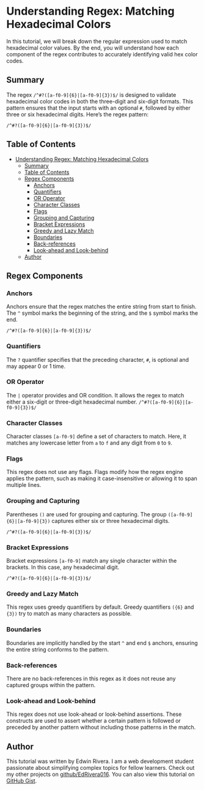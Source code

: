 # Understanding Regex: Matching Hexadecimal Colors

In this tutorial, we will break down the regular expression used to match hexadecimal color values. By the end, you will understand how each component of the regex contributes to accurately identifying valid hex color codes.

## Summary

The regex `/^#?([a-f0-9]{6}|[a-f0-9]{3})$/` is designed to validate hexadecimal color codes in both the three-digit and six-digit formats. This pattern ensures that the input starts with an optional `#`, followed by either three or six hexadecimal digits. Here’s the regex pattern:

`/^#?([a-f0-9]{6}|[a-f0-9]{3})$/`

## Table of Contents

- [Understanding Regex: Matching Hexadecimal Colors](#understanding-regex-matching-hexadecimal-colors)
  - [Summary](#summary)
  - [Table of Contents](#table-of-contents)
  - [Regex Components](#regex-components)
    - [Anchors](#anchors)
    - [Quantifiers](#quantifiers)
    - [OR Operator](#or-operator)
    - [Character Classes](#character-classes)
    - [Flags](#flags)
    - [Grouping and Capturing](#grouping-and-capturing)
    - [Bracket Expressions](#bracket-expressions)
    - [Greedy and Lazy Match](#greedy-and-lazy-match)
    - [Boundaries](#boundaries)
    - [Back-references](#back-references)
    - [Look-ahead and Look-behind](#look-ahead-and-look-behind)
  - [Author](#author)

## Regex Components

### Anchors
Anchors ensure that the regex matches the entire string from start to finish. The `^` symbol marks the beginning of the string, and the `$` symbol marks the end.

`/^#?([a-f0-9]{6}|[a-f0-9]{3})$/`

### Quantifiers
The `?` quantifier specifies that the preceding character, `#`, is optional and may appear 0 or 1 time.

### OR Operator
The `|` operator provides and OR condition. It allows the regex to match either a six-digit or three-digit hexadecimal number.
`/^#?([a-f0-9]{6}|[a-f0-9]{3})$/`

### Character Classes
Character classes `[a-f0-9]` define a set of characters to match. Here, it matches any lowercase letter from `a` to `f` and any digit from `0` to `9`.

### Flags
This regex does not use any flags. Flags modify how the regex engine applies the pattern, such as making it case-insensitive or allowing it to span multiple lines.

### Grouping and Capturing
Parentheses `()` are used for grouping and capturing. The group `([a-f0-9]{6}|[a-f0-9]{3})` captures either six or three hexadecimal digits.

`/^#?([a-f0-9]{6}|[a-f0-9]{3})$/`

### Bracket Expressions
Bracket expressions `[a-f0-9]` match any single character within the brackets. In this case, any hexadecimal digit.

`/^#?([a-f0-9]{6}|[a-f0-9]{3})$/`

### Greedy and Lazy Match
This regex uses greedy quantifiers by default. Greedy quantifiers `({6}` and `{3})` try to match as many characters as possible.

### Boundaries
Boundaries are implicitly handled by the start `^` and end `$` anchors, ensuring the entire string conforms to the pattern.

### Back-references
There are no back-references in this regex as it does not reuse any captured groups within the pattern.

### Look-ahead and Look-behind
This regex does not use look-ahead or look-behind assertions. These constructs are used to assert whether a certain pattern is followed or preceded by another pattern without including those patterns in the match.

## Author
This tutorial was written by Edwin Rivera. I am a web development student passionate about simplifying complex topics for fellow learners. Check out my other projects on [github/EdRivera016](https://github.com/EdRivera016).
You can also view this tutorial on [GitHub Gist](https://gist.github.com/EdRivera016/c2e7f0bf4c0f5bebb30f837b802795d4).

<script src="https://gist.github.com/EdRivera016/c2e7f0bf4c0f5bebb30f837b802795d4.js"></script>